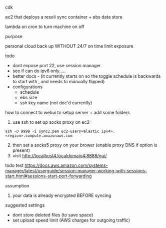 cdk

ec2 that deploys a resoli sync container + ebs data store

lambda on cron to turn machine on off 

purpose

personal cloud back up WITHOUT 24/7 on time
limit exposure

todo
- dont expose port 22, use session manager
- see if can do ipv6 only.....
- better docs - (it currently starts on so the toggle schedule is backwards to start with , and needs to manually flipped)
- configurations
  - schedule
  - ebs size
  - ssh key name (not doc'd currently)



how to connect to webui to setup server + add some folders
1. use ssh to set up socks proxy on ec2
```
ssh -D 9999 -i sync2.pem ec2-user@<elastic ipv4>.<region>.compute.amazonaws.com 
```
2. then set a socks5 proxy on your brower (enable proxy DNS if option is present)
3. visit
http://localhost4.localdomain4:8888/gui/

todo test https://docs.aws.amazon.com/systems-manager/latest/userguide/session-manager-working-with-sessions-start.html#sessions-start-port-forwarding

assumption
1. your data is already encrypted BEFORE syncing 

suggested settings
- dont store deleted files (to save space)
- set upload speed limit (AWS charges for outgoing traffic)
